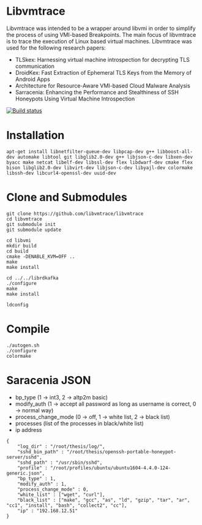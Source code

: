 Libvmtrace
===========


Libvmtrace was intended to be a wrapper around libvmi in order to
simplify the process of using VMI-based Breakpoints. The main focus
of libvmtrace is to trace the execution of Linux based virtual machines.
Libvmtrace was used for the following research papers:

* TLSkex: Harnessing virtual machine introspection for decrypting TLS communication
* DroidKex: Fast Extraction of Ephemeral TLS Keys from the Memory of Android Apps
* Architecture for Resource-Aware VMI-based Cloud Malware Analysis
* Sarracenia: Enhancing the Performance and Stealthiness of SSH Honeypots Using Virtual Machine Introspection

[![Build status](https://travis-ci.org/FelixBer/libvmtrace.svg?branch=master)](https://travis-ci.org/FelixBer/libvmtrace)


Installation
============


```
apt-get install libnetfilter-queue-dev libpcap-dev g++ libboost-all-dev automake libtool git libglib2.0-dev g++ libjson-c-dev libxen-dev byacc make netcat libelf-dev libssl-dev flex libdwarf-dev cmake flex bison libglib2.0-dev libvirt-dev libjson-c-dev libyajl-dev colormake libssh-dev libcurl4-openssl-dev uuid-dev
```

Clone and Submodules
============

```
git clone https://github.com/libvmtrace/libvmtrace
cd libvmtrace
git submodule init
git submodule update

cd libvmi
mkdir build
cd build
cmake -DENABLE_KVM=OFF ..
make
make install

cd ../../librdkafka
./configure
make
make install

ldconfig
```

Compile
=======

```
./autogen.sh
./configure
colormake
```

Saracenia JSON
=======

* bp_type (1 -> int3, 2 -> altp2m basic)
* modify_auth (1 -> accept all password as long as username is correct, 0 -> normal way)
* process_change_mode (0 -> off, 1 -> white list, 2 -> black list)
* processes (list of the processes in black/white list)
* ip address

```
{
	"log_dir" : "/root/thesis/log/",
	"sshd_bin_path" : "/root/thesis/openssh-portable-honeypot-server/sshd",
	"sshd_path" : "/usr/sbin/sshd",
	"profile" : "/root/profiles/ubuntu/ubuntu1604-4.4.0-124-generic.json",
	"bp_type" : 1,
	"modify_auth" : 1,
	"process_change_mode" : 0,
	"white_list" : ["wget", "curl"],
	"black_list" : ["make", "gcc", "as", "ld", "gzip", "tar", "ar", "cc1", "install", "bash", "collect2", "cc"],
	"ip" : "192.168.12.51"
}
```
